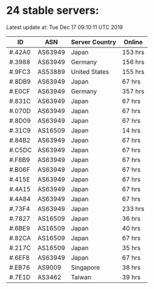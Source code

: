 # 24 stable servers:

Latest update at: Tue Dec 17 09:10:11 UTC 2019

| ID | ASN | Server Country | Online |
| -- | --- | -------------- | ------ |
| #.42A0 | AS63949 | Japan | 153 hrs |
| #.3988 | AS63949 | Germany | 156 hrs |
| #.9FC3 | AS53889 | United States | 155 hrs |
| #.8DB9 | AS63949 | Japan | 67 hrs |
| #.E0CF | AS63949 | Germany | 357 hrs |
| #.831C | AS63949 | Japan | 67 hrs |
| #.070D | AS63949 | Japan | 67 hrs |
| #.8D09 | AS63949 | Japan | 67 hrs |
| #.31C9 | AS16509 | Japan | 14 hrs |
| #.84B2 | AS63949 | Japan | 67 hrs |
| #.C5DC | AS63949 | Japan | 67 hrs |
| #.F8B9 | AS63949 | Japan | 67 hrs |
| #.B06F | AS63949 | Japan | 67 hrs |
| #.415E | AS63949 | Japan | 67 hrs |
| #.4A15 | AS63949 | Japan | 67 hrs |
| #.4A84 | AS63949 | Japan | 67 hrs |
| #.73F4 | AS63949 | Japan | 233 hrs |
| #.7827 | AS16509 | Japan | 36 hrs |
| #.6BE9 | AS16509 | Japan | 40 hrs |
| #.82CA | AS16509 | Japan | 67 hrs |
| #.217C | AS16509 | Japan | 35 hrs |
| #.6EF8 | AS63949 | Japan | 67 hrs |
| #.EB76 | AS9009 | Singapore | 38 hrs |
| #.7E1D | AS3462 | Taiwan | 39 hrs |

